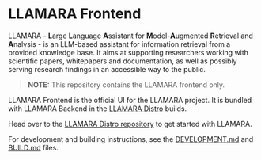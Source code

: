 # LLAMARA Frontend

LLAMARA - **L**arge **L**anguage **A**ssistant for **M**odel-**A**ugmented **R**etrieval and **A**nalysis - is an LLM-based assistant for information retrieval from a provided knowledge base.
It aims at supporting researchers working with scientific papers, whitepapers and documentation,
as well as possibly serving research findings in an accessible way to the public.

> **NOTE:** This repository contains the LLAMARA frontend only.

LLAMARA Frontend is the official UI for the LLAMARA project.
It is bundled with LLAMARA Backend in the [LLAMARA Distro](https://github.com/llamara-aio/llamara-distro) builds.

Head over to the [LLAMARA Distro repository](https://github.com/llamara-ai/llamara-distro) to get started with LLAMARA.

For development and building instructions, see the [DEVELOPMENT.md](DEVELOPMENT.md) and [BUILD.md](BUILD.md) files.

